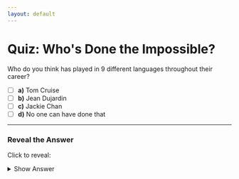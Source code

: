 ```yaml
---
layout: default
---
```


# Quiz: Who's Done the Impossible?

Who do you think has played in 9 different languages throughout their career?

- [ ] **a)** Tom Cruise  
- [ ] **b)** Jean Dujardin  
- [ ] **c)** Jackie Chan  
- [ ] **d)** No one can have done that  

---

### Reveal the Answer

Click to reveal:  
<details>
  <summary>Show Answer</summary>
  **Correct Answer:** **c) Jackie Chan**  
  Fun fact: Jackie Chan has acted in multiple languages, including Cantonese, Mandarin, English, Korean, Japanese, and more!  
</details>
